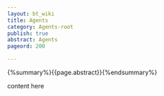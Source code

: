 ```yaml
---
layout: bt_wiki
title: Agents
category: Agents-root
publish: true
abstract: Agents
pageord: 200

---
```

{%summary%}{{page.abstract}}{%endsummary%}

content here